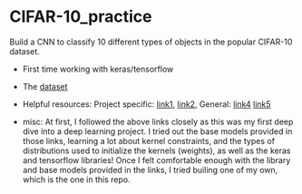 # CIFAR-10_practice
Build a CNN to classify 10 different types of objects in the popular CIFAR-10 dataset.
- First time working with keras/tensorflow
- The [dataset](https://www.cs.toronto.edu/~kriz/cifar.html)
- Helpful resources: Project specific: [link1](https://machinelearningmastery.com/how-to-develop-a-cnn-from-scratch-for-cifar-10-photo-classification/), 
                                       [link2](https://data-flair.training/blogs/image-classification-deep-learning-project-python-keras/), 
                     General: [link4](https://www.tensorflow.org/api_docs/python/tf/keras)
                              [link5](https://towardsdatascience.com/the-most-intuitive-and-easiest-guide-for-convolutional-neural-network-3607be47480)

- misc: At first, I followed the above links closely as this was my first deep dive into a deep learning project. I tried out the base models provided in those links, learning a lot about kernel constraints, and the types of distributions used to initialize the kernels (weights), as well as the keras and tensorflow libraries! Once I felt comfortable enough with the library and base models provided in the links, I tried builing one of my own, which is the one in this repo.
